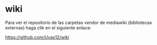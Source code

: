 # wiki

Para ver el repositorio de las carpetas vendor de mediawiki (bibliotecas externas) haga clik en el siguiente enlace:

https://github.com/Uvas12/wiki
